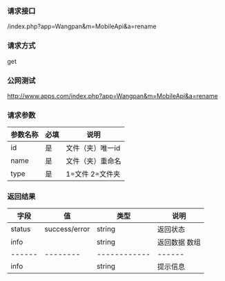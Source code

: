 ### **请求接口**
/index.php?app=Wangpan&m=MobileApi&a=rename

### **请求方式**
get

### **公网测试**
http://www.apps.com/index.php?app=Wangpan&m=MobileApi&a=rename

### **请求参数**

| 参数名称   |必填 |     说明   |
|----------- |-----|------------|
| id         | 是  |   文件（夹）唯一id   |
| name   	 | 是  |   文件（夹）重命名   |
| type 		 | 是  |   1=文件 2=文件夹    |


### **返回结果**
|字段       |值             |类型    |说明        |
| --------- |--------       |--------|--------    |
|status     |success/error  |string  |返回状态    |
|info       |               |string  |返回数据 数组    |
|------|--------|------------|------|
|info|  | string| 提示信息|